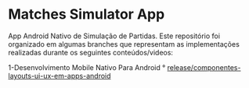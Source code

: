 # Matches Simulator App

App Android Nativo de Simulação de Partidas. Este repositório foi organizado em algumas branches que representam as 
implementações realizadas durante os seguintes conteúdos/videos:

1-Desenvolvimento Mobile Nativo Para Android
 ° [release/componentes-layouts-ui-ux-em-apps-android](https://github.com/bynhoalves/matches-simulator-app/tree/release/componentes-layouts-ui-ux-em-apps-android)
